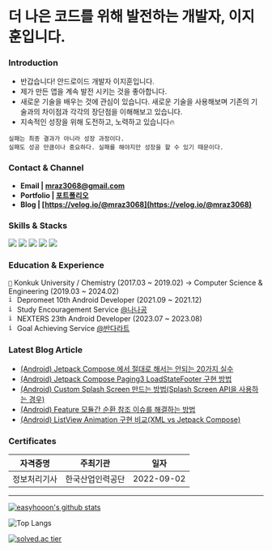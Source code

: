 # 더 나은 코드를 위해 발전하는 개발자, 이지훈입니다.

### **Introduction**

- 반갑습니다! 안드로이드 개발자 이지훈입니다.
- 제가 만든 앱을 계속 발전 시키는 것을 좋아합니다. 
- 새로운 기술을 배우는 것에 관심이 있습니다. 새로운 기술을 사용해보며 기존의 기술과의 차이점과 각각의 장단점을 이해해보고 있습니다.
- 지속적인 성장을 위해 도전하고, 노력하고 있습니다🔥

```
실패는 최종 결과가 아니라 성장 과정이다. 
실패도 성공 만큼이나 중요하다. 실패를 해야지만 성장을 할 수 있기 때문이다.
```

### **Contact & Channel**

- **Email | mraz3068@gmail.com**
- **Portfolio | [포트폴리오](https://www.notion.so/mraz3068/12a1067917dc4885bb5570bf5fda9f86)**
- **Blog | [https://velog.io/@mraz3068](https://velog.io/@mraz3068)**

### **Skills & Stacks**
<div>
  <img src="https://img.shields.io/badge/android-3DDC84?style=for-the-badge&logo=android&logoColor=white"> 
  <img src="https://img.shields.io/badge/kotlin-7F52FF?style=for-the-badge&logo=kotlin&logoColor=white"> 
  <img src="https://img.shields.io/badge/firebase-FFCA28?style=for-the-badge&logo=firebase&logoColor=white">
  <img src="https://img.shields.io/badge/Jetpack-4285F4?style=for-the-badge&logo=jetpack-compose&logoColor=white"> 
  <img src="https://img.shields.io/badge/Python-306998?style=for-the-badge&logo=python&logoColor=white">

### **Education & Experience**
```🏫``` Konkuk University / Chemistry (2017.03 ~ 2019.02) -> Computer Science & Engineering (2019.03 ~ 2024.02)<br/>
<code><img width="13" height="13" alt="image" src="https://user-images.githubusercontent.com/51016231/200306491-55d3508d-6b85-48ab-b091-651a42f9783c.png"></code> Depromeet 10th Android Developer (2021.09 ~ 2021.12)<br/>
<code><img width="13" height="13" alt="image" src="https://user-images.githubusercontent.com/51016231/200248371-f9ce4b01-b6c4-4ffa-8264-06b186033901.png"></code> Study Encouragement Service [@나나공](https://play.google.com/store/apps/details?id=com.depromeet.sloth)<br/>
<code><img width="13" height="13" alt="image" src="https://github.com/easyhooon/easyhooon/assets/51016231/991cfb10-0dfe-43c0-88bb-9b799cb592ee.png"></code> NEXTERS 23th Android Developer (2023.07 ~ 2023.08)<br/>
<code><img width="13" height="13" alt="image" src="https://github.com/easyhooon/easyhooon/assets/51016231/12b78f23-1a57-49c7-951b-ce8fbfc73aa9.png"></code> Goal Achieving Service [@반다라트](https://play.google.com/store/apps/details?id=com.nexters.bandalart.android)<br/>

### Latest Blog Article
- [&lpar;Android&rpar; Jetpack Compose 에서 절대로 해서는 안되는 20가지 실수](https://velog.io/@mraz3068/Jetpack-Compose-%EC%97%90%EC%84%9C-%EC%A0%88%EB%8C%80%EB%A1%9C-%ED%95%B4%EC%84%9C%EB%8A%94-%EC%95%88%EB%90%98%EB%8A%94-20%EA%B0%80%EC%A7%80-15)
- [&lpar;Android&rpar; Jetpack Compose Paging3 LoadStateFooter 구현 방법](https://velog.io/@mraz3068/Jetpack-Compose-Paging3-LoadStateFooter-Implementation)
- [&lpar;Android&rpar; Custom Splash Screen 만드는 방법(Splash Screen API을 사용하는 경우)](https://velog.io/@mraz3068/Android-Custom-SplashScreen-%EB%A7%8C%EB%93%9C%EB%8A%94-%EB%B0%A9%EB%B2%95Splash-Screen-API%EC%9D%84-%EC%82%AC%EC%9A%A9%ED%95%98%EB%8A%94-%EA%B2%BD%EC%9A%B0)
- [&lpar;Android&rpar; Feature 모듈간 순환 참조 이슈를 해결하는 방법](https://velog.io/@mraz3068/Feature-%EB%AA%A8%EB%93%88%EA%B0%84-%EC%88%9C%ED%99%98-%EC%B0%B8%EC%A1%B0-%EC%9D%B4%EC%8A%88%EB%A5%BC-%ED%95%B4%EA%B2%B0%ED%95%98%EB%8A%94-%EB%B0%A9%EB%B2%95)
- [&lpar;Android&rpar; ListView Animation 구현 비교(XML vs Jetpack Compose)](https://velog.io/@mraz3068/XML-VS-Compose-Animation)
  
### **Certificates**
|자격증명|주최기관|일자|
|:----:|:----:|:----:|
|정보처리기사|한국산업인력공단|2022-09-02|
  
---

[![easyhooon's github stats](https://github-readme-stats.vercel.app/api?username=easyhooon&count_private=true&custom_title=easyhooon&nbsp;&bg_color=30,b3bfff,ccdaff&title_color=FFFFFF&text_color=FFFFFF)](https://github.com/anuraghazra/github-readme-stats)
<br/>

![Top Langs](https://github-readme-stats.vercel.app/api/top-langs/?username=easyhooon&layout=compact&custom_title=Most&nbsp;Used&nbsp;Languages&bg_color=30,b3bfff,ccdaff&title_color=fff&text_color=fff&&hide=makefile,HTML)

[![solved.ac tier](http://mazassumnida.wtf/api/v2/generate_badge?boj=mraz3068)](https://solved.ac/mraz3068)
